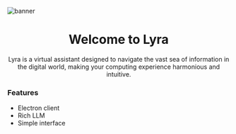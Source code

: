 ![banner](./.doc/assets/banner.png)

<div align="center">

# Welcome to Lyra

Lyra is a virtual assistant designed to navigate the vast sea of information in the digital world, making your computing experience harmonious and intuitive.

</div>

### Features

- Electron client
- Rich LLM
- Simple interface
